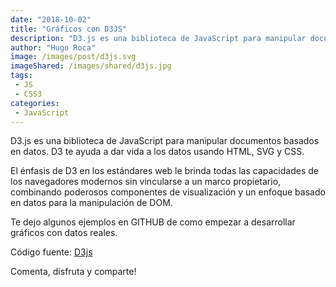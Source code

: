 ```yaml
---
date: "2018-10-02"
title: "Gráficos con D3JS"
description: "D3.js es una biblioteca de JavaScript para manipular documentos basados ​​en datos. D3 te ayuda a dar vida a los datos usando HTML, SVG y CSS."
author: "Hugo Roca"
image: /images/post/d3js.svg
imageShared: /images/shared/d3js.jpg
tags:
 - JS
 - CSS3
categories:
 - JavaScript
---
```


D3.js es una biblioteca de JavaScript para manipular documentos basados ​​en datos. D3 te ayuda a dar vida a los datos usando HTML, SVG y CSS.

El énfasis de D3 en los estándares web le brinda todas las capacidades de los navegadores modernos sin vincularse a un marco propietario, combinando poderosos componentes de visualización y un enfoque basado en datos para la manipulación de DOM.

Te dejo algunos ejemplos en GITHUB de como empezar a desarrollar gráficos con datos reales.

Código fuente: [D3js](https://github.com/PORTAFOLIO-PROYECTOS/D3JS)

Comenta, disfruta y comparte! 